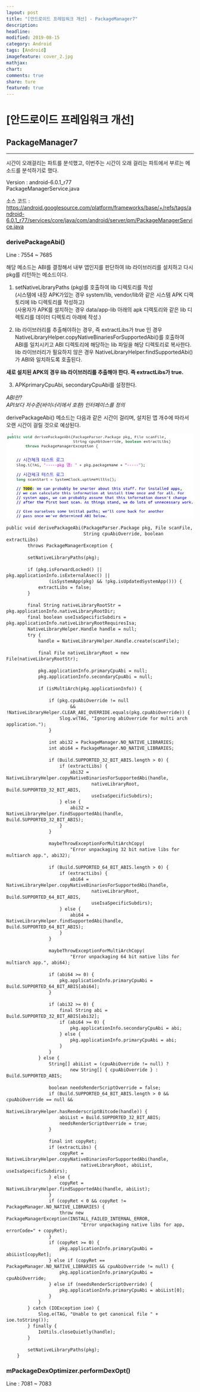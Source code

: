 ```yaml
---
layout: post
title: "[안드로이드 프레임워크 개선] - PackageManager7"
description:
headline:
modified: 2019-08-15
category: Android
tags: [Android]
imagefeature: cover_2.jpg
mathjax:
chart:
comments: true
share: ture
featured: true
---
```


# [안드로이드 프레임워크 개선]  


## PackageManager7   


---------------------------------------

시간이 오래걸리는 파트를 분석했고, 이번주는 시간이 오래 걸리는 파트에서 부르는 메소드를 분석하기로 했다.  

Version : android-6.0.1_r77  
PackageManagerService.java  

소스 코드 : https://android.googlesource.com/platform/frameworks/base/+/refs/tags/android-6.0.1_r77/services/core/java/com/android/server/pm/PackageManagerService.java  

### derivePackageAbi()  

Line : 7554 ~ 7685  

해당 메소드는 ABI를 결정해서 내부 앱인지를 판단하여 lib 라이브러리를 설치하고 다시 pkg를 리턴하는 메소드이다.  

1. setNativeLibraryPaths (pkg)를 호출하여 lib 디렉토리를 작성  
(시스템에 내장 APK가있는 경우 system/lib, vendor/lib와 같은 시스템 APK 디렉토리에 lib 디렉토리를 작성하고)  
(사용자가 APK를 설치하는 경우 data/app-lib 아래의 apk 디렉토리와 같은 lib 디렉토리를 데이터 디렉토리 아래에 작성.)  

2. lib 라이브러리를 추출해야하는 경우, 즉 extractLibs가 true 인 경우 NativeLibraryHelper.copyNativeBinariesForSupportedAbi()를 호출하여 ABI를 일치시키고 ABI 디렉토리에 해당하는 lib 파일을 해당 디렉토리로 복사한다.  
lib 라이브러리가 필요하지 않은 경우 NativeLibraryHelper.findSupportedAbi()가 ABI와 일치하도록 호출된다.  

**새로 설치된 APK의 경우 lib 라이브러리를 추출해야 한다. 즉 extractLibs가 true.**  

3. APKprimaryCpuAbi, secondaryCpuAbi를 설정한다.  

*ABI란?*  
*API보다 저수준(바이너리에서 호환) 인터페이스를 정의*  

derivePackageAbi() 메소드는 다음과 같은 시간이 걸리며, 설치된 앱 개수에 따라서 오랜 시간이 걸릴 것으로 예상된다.  

![PM7_1](/images/post/PM7_1.png "PM7_1")  


```
public void derivePackageAbi(PackageParser.Package pkg, File scanFile,
                             String cpuAbiOverride, boolean extractLibs)
        throws PackageManagerException {

        setNativeLibraryPaths(pkg);

        if (pkg.isForwardLocked() || pkg.applicationInfo.isExternalAsec() ||
                (isSystemApp(pkg) && !pkg.isUpdatedSystemApp())) {
            extractLibs = false;
        }

        final String nativeLibraryRootStr = pkg.applicationInfo.nativeLibraryRootDir;
        final boolean useIsaSpecificSubdirs = pkg.applicationInfo.nativeLibraryRootRequiresIsa;
        NativeLibraryHelper.Handle handle = null;
        try {
            handle = NativeLibraryHelper.Handle.create(scanFile);

            final File nativeLibraryRoot = new File(nativeLibraryRootStr);

            pkg.applicationInfo.primaryCpuAbi = null;
            pkg.applicationInfo.secondaryCpuAbi = null;

            if (isMultiArch(pkg.applicationInfo)) {

                if (pkg.cpuAbiOverride != null
                        && !NativeLibraryHelper.CLEAR_ABI_OVERRIDE.equals(pkg.cpuAbiOverride)) {
                    Slog.w(TAG, "Ignoring abiOverride for multi arch application.");
                }

                int abi32 = PackageManager.NO_NATIVE_LIBRARIES;
                int abi64 = PackageManager.NO_NATIVE_LIBRARIES;

                if (Build.SUPPORTED_32_BIT_ABIS.length > 0) {
                    if (extractLibs) {
                        abi32 = NativeLibraryHelper.copyNativeBinariesForSupportedAbi(handle,
                                nativeLibraryRoot, Build.SUPPORTED_32_BIT_ABIS,
                                useIsaSpecificSubdirs);
                    } else {
                        abi32 = NativeLibraryHelper.findSupportedAbi(handle, Build.SUPPORTED_32_BIT_ABIS);
                    }
                }

                maybeThrowExceptionForMultiArchCopy(
                        "Error unpackaging 32 bit native libs for multiarch app.", abi32);

                if (Build.SUPPORTED_64_BIT_ABIS.length > 0) {
                    if (extractLibs) {
                        abi64 = NativeLibraryHelper.copyNativeBinariesForSupportedAbi(handle,
                                nativeLibraryRoot, Build.SUPPORTED_64_BIT_ABIS,
                                useIsaSpecificSubdirs);
                    } else {
                        abi64 = NativeLibraryHelper.findSupportedAbi(handle, Build.SUPPORTED_64_BIT_ABIS);
                    }
                }

                maybeThrowExceptionForMultiArchCopy(
                        "Error unpackaging 64 bit native libs for multiarch app.", abi64);

                if (abi64 >= 0) {
                    pkg.applicationInfo.primaryCpuAbi = Build.SUPPORTED_64_BIT_ABIS[abi64];
                }

                if (abi32 >= 0) {
                    final String abi = Build.SUPPORTED_32_BIT_ABIS[abi32];
                    if (abi64 >= 0) {
                        pkg.applicationInfo.secondaryCpuAbi = abi;
                    } else {
                        pkg.applicationInfo.primaryCpuAbi = abi;
                    }
                }
            } else {
                String[] abiList = (cpuAbiOverride != null) ?
                        new String[] { cpuAbiOverride } : Build.SUPPORTED_ABIS;

                boolean needsRenderScriptOverride = false;
                if (Build.SUPPORTED_64_BIT_ABIS.length > 0 && cpuAbiOverride == null &&
                        NativeLibraryHelper.hasRenderscriptBitcode(handle)) {
                    abiList = Build.SUPPORTED_32_BIT_ABIS;
                    needsRenderScriptOverride = true;
                }

                final int copyRet;
                if (extractLibs) {
                    copyRet = NativeLibraryHelper.copyNativeBinariesForSupportedAbi(handle,
                            nativeLibraryRoot, abiList, useIsaSpecificSubdirs);
                } else {
                    copyRet = NativeLibraryHelper.findSupportedAbi(handle, abiList);
                }
                if (copyRet < 0 && copyRet != PackageManager.NO_NATIVE_LIBRARIES) {
                    throw new PackageManagerException(INSTALL_FAILED_INTERNAL_ERROR,
                            "Error unpackaging native libs for app, errorCode=" + copyRet);
                }
                if (copyRet >= 0) {
                    pkg.applicationInfo.primaryCpuAbi = abiList[copyRet];
                } else if (copyRet == PackageManager.NO_NATIVE_LIBRARIES && cpuAbiOverride != null) {
                    pkg.applicationInfo.primaryCpuAbi = cpuAbiOverride;
                } else if (needsRenderScriptOverride) {
                    pkg.applicationInfo.primaryCpuAbi = abiList[0];
                }
            }
        } catch (IOException ioe) {
            Slog.e(TAG, "Unable to get canonical file " + ioe.toString());
        } finally {
            IoUtils.closeQuietly(handle);
        }

        setNativeLibraryPaths(pkg);
    }

```



### mPackageDexOptimizer.performDexOpt()  

Line : 7081 ~ 7083  
